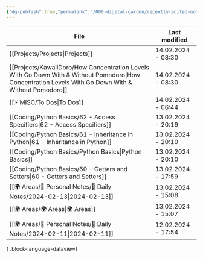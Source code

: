 ```yaml
---
{"dg-publish":true,"permalink":"/000-digital-garden/recently-edited-notes/","dgPassFrontmatter":true,"noteIcon":"3","created":"2023-12-14T09:05:52.599+05:30","updated":"2023-12-14T09:12:44.868+05:30"}
---
```


| File                                                                                                                                                    | Last modified      |
| ------------------------------------------------------------------------------------------------------------------------------------------------------- | ------------------ |
| [[Projects/Projects\|Projects]]                                                                                                                      | 14.02.2024 - 08:30 |
| [[Projects/KawaiiDoro/How Concentration Levels With Go Down With & Without Pomodoro\|How Concentration Levels With Go Down With & Without Pomodoro]] | 14.02.2024 - 08:30 |
| [[⚡ MISC/To Dos\|To Dos]]                                                                                                                            | 14.02.2024 - 06:44 |
| [[Coding/Python Basics/62 - Access Specifiers\|62 - Access Specifiers]]                                                                              | 13.02.2024 - 20:19 |
| [[Coding/Python Basics/61 - Inheritance in Python\|61 - Inheritance in Python]]                                                                      | 13.02.2024 - 20:10 |
| [[Coding/Python Basics/Python Basics\|Python Basics]]                                                                                                | 13.02.2024 - 20:10 |
| [[Coding/Python Basics/60 - Getters and Setters\|60 - Getters and Setters]]                                                                          | 13.02.2024 - 17:59 |
| [[🌍 Areas/📧 Personal Notes/📓 Daily Notes/2024-02-13\|2024-02-13]]                                                                                 | 13.02.2024 - 15:08 |
| [[🌍 Areas/🌍 Areas\|🌍 Areas]]                                                                                                                      | 13.02.2024 - 15:07 |
| [[🌍 Areas/📧 Personal Notes/📓 Daily Notes/2024-02-11\|2024-02-11]]                                                                                 | 12.02.2024 - 17:54 |

{ .block-language-dataview}